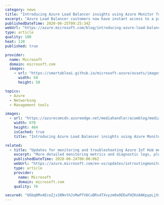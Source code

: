 ```yaml
---
category: news
title: "Introducing Azure Load Balancer insights using Azure Monitor for Networks"
excerpt: "Azure Load Balancer customers now have instant access to a preconfigured solution for health monitoring and configuration analysis enabling rapid fault localization and informed design decisions."
publishedDateTime: 2020-06-25T09:25:34Z
webUrl: "https://azure.microsoft.com/blog/introducing-azure-load-balancer-insights-using-azure-monitor-for-networks/"
type: article
quality: 100
heat: 120
published: true

provider:
  name: Microsoft
  domain: microsoft.com
  images:
    - url: "https://smartableai.github.io/microsoft-azure/assets/images/organizations/microsoft.com-50x50.jpg"
      width: 50
      height: 50

topics:
  - Azure
  - Networking
  - Management tools

images:
  - url: "https://azurecomcdn.azureedge.net/mediahandler/acomblog/media/Default/blog/7bdd4241-7b7e-43cb-8782-dd60032480a4.png"
    width: 978
    height: 484
    isCached: true
    title: "Introducing Azure Load Balancer insights using Azure Monitor for Networks"

related:
  - title: "Updates for monitoring and troubleshooting Azure IoT Hub message routing"
    excerpt: "More detailed monitoring metrics and diagnostic logs, plus a new troubleshooting guide, are now available to accelerate monitoring and troubleshooting for Azure IoT Hub message routing.\n"
    publishedDateTime: 2020-06-24T00:00:06Z
    webUrl: "https://azure.microsoft.com/en-us/updates/iotroutingmonitoring/"
    type: article
    provider:
      name: Microsoft
      domain: microsoft.com
    quality: 76

secured: "UGbq8MvAEceZjs38NvthJsMwPfV6CuBRs4TXvyzm0a9EEwFHZKo8AKpypLjXs4ypFuQlNkNUO9/vlkhpjlh32FqCwEkDrur8E3W3MwNR5B5zhDm2vQdQk3EIaw5DacwOM8H0MXStUX7jOWNDaEDmgMyeTPWzwFrdvd5go5TidodKO71Vut1pblQeQDQxJFh92QmnaqgyCqx0QVxTsvaCX/DwEq0XcKG/kZM4e6iPlWA431X2TmLAxNP5d43114huTJHa0L0+CCV3lcQIiNKRsuZUwvNqIPDHNmDfDl0UECcR26qCcmv/LXS5a7BPxL3eaDLjiq8hAih+6HjxJjw1Zg==;n0oFNr4HNU3cI3FRvaiF2w=="
---
```


